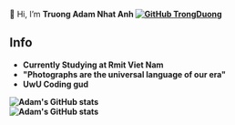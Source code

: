  👋 Hi, I’m <strong>Truong Adam Nhat Anh<strong> 
 [![GitHub TrongDuong](https://img.shields.io/github/followers/adamtruong?label=follow&style=social)](https://github.com/adamtruong)
## Info

- Currently Studying at Rmit Viet Nam 
- "Photographs are the universal language of our era" 
- UwU Coding gud 

![Adam's GitHub stats](https://github-readme-stats.vercel.app/api?username=adamtruong&theme=aura_dark&show_icons=true) <br>
![Adam's GitHub stats](https://github-readme-stats.vercel.app/api/top-langs?username=adamtruong&show_icons=true&locale=en&layout=compact&hide_border=true&theme=aura_dark)

